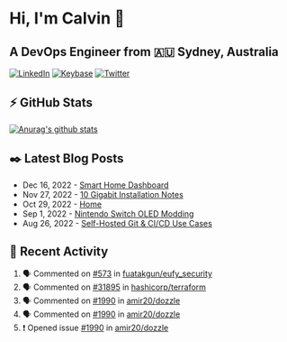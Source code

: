 # Hi, I'm Calvin 🍭
## A DevOps Engineer from 🇦🇺 Sydney, Australia</h3>

[![LinkedIn](https://img.shields.io/badge/-c–bui-0077B5?style=flat-square&labelColor=0077B5&logo=LinkedIn&logoColor=white)](https://www.linkedin.com/in/c-bui/)
[![Keybase](https://img.shields.io/badge/-calvinbui-ff6f21?style=flat-square&labelColor=ff6f21&logo=Keybase&logoColor=white)](https://keybase.io/calvinbui)
[![Twitter](https://img.shields.io/badge/-ASAPCalvin-1DA1F2?style=flat-square&labelColor=1DA1F2&logo=Twitter&logoColor=white)](https://twitter.com/ASAPCalvin)

<!-- https://github.com/rishavanand/github-profilinator -->
## ⚡ GitHub Stats
[![Anurag's github stats](https://github-readme-stats.vercel.app/api?username=calvinbui&count_private=true&hide_title=true)](https://github.com/anuraghazra/github-readme-stats)

<!-- https://github.com/gautamkrishnar/blog-post-workflow -->
## ✒️ Latest Blog Posts

<!-- BLOG-POST-LIST:START -->
- Dec 16, 2022 - [Smart Home Dashboard](https://calvin.me/smart-home-dashboard)
- Nov 27, 2022 - [10 Gigabit Installation Notes](https://calvin.me/10-gigabit-installation-notes)
- Oct 29, 2022 - [Home](https://calvin.me/home)
- Sep 1, 2022 - [Nintendo Switch OLED Modding](https://calvin.me/nintendo-switch-oled-modding)
- Aug 26, 2022 - [Self-Hosted Git &amp; CI/CD Use Cases](https://calvin.me/self-hosted-git-cicd-use-cases)

<!-- BLOG-POST-LIST:END -->

## 🏃‍ Recent Activity

<!--START_SECTION:activity-->
1. 🗣 Commented on [#573](https://github.com/fuatakgun/eufy_security/issues/573) in [fuatakgun/eufy_security](https://github.com/fuatakgun/eufy_security)
2. 🗣 Commented on [#31895](https://github.com/hashicorp/terraform/issues/31895) in [hashicorp/terraform](https://github.com/hashicorp/terraform)
3. 🗣 Commented on [#1990](https://github.com/amir20/dozzle/issues/1990) in [amir20/dozzle](https://github.com/amir20/dozzle)
4. 🗣 Commented on [#1990](https://github.com/amir20/dozzle/issues/1990) in [amir20/dozzle](https://github.com/amir20/dozzle)
5. ❗️ Opened issue [#1990](https://github.com/amir20/dozzle/issues/1990) in [amir20/dozzle](https://github.com/amir20/dozzle)
<!--END_SECTION:activity-->
